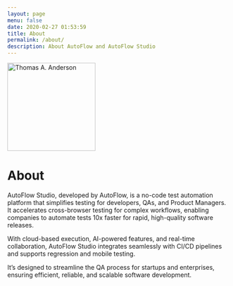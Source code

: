 ```yaml
---
layout: page
menu: false
date: 2020-02-27 01:53:59
title: About
permalink: /about/
description: About AutoFlow and AutoFlow Studio
---
```

<img class="img-rounded" src="/assets/img/uploads/profile.png" alt="Thomas A. Anderson" width="200">

# About

<!--StartFragment-->

AutoFlow Studio, developed by AutoFlow, is a no-code test automation platform that simplifies testing for developers, QAs, and Product Managers. It accelerates cross-browser testing for complex workflows, enabling companies to automate tests 10x faster for rapid, high-quality software releases. 

With cloud-based execution, AI-powered features, and real-time collaboration, AutoFlow Studio integrates seamlessly with CI/CD pipelines and supports regression and mobile testing. 

It’s designed to streamline the QA process for startups and enterprises, ensuring efficient, reliable, and scalable software development.

<!--EndFragment-->